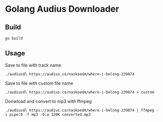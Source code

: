 # Golang Audius Downloader

## Build
```
go build
```

## Usage
Save to file with track name
```
./audiusdl https://audius.co/naskoedm/where-i-belong-239874
```
Save to file with custom file name
```
./audiusdl https://audius.co/naskoedm/where-i-belong-239874 > custom
```
Donwload and convert to mp3 with ffmpeg
```
./audiusdl https://audius.co/naskoedm/where-i-belong-239874 | ffmpeg -i pipe:0 -f mp3 -b:a 320K converted.mp3
```
